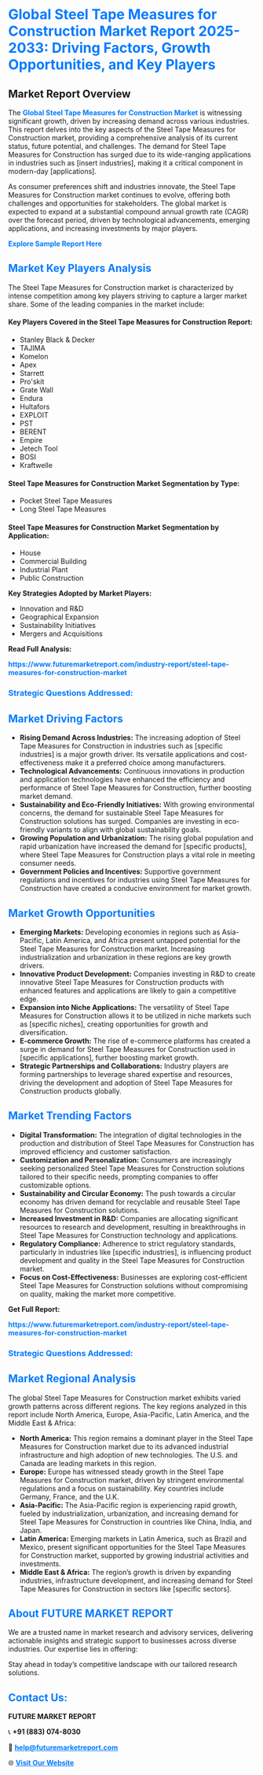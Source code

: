 <h1 style="color: #007BFF;">Global Steel Tape Measures for Construction Market Report 2025-2033: Driving Factors, Growth Opportunities, and Key Players</h1>

<section id="overview">
<h2>Market Report Overview</h2>
<p>The <a href="https://www.futuremarketreport.com/industry-report/steel-tape-measures-for-construction-market" style="color: #007BFF; text-decoration: none;"><strong>Global Steel Tape Measures for Construction Market</strong></a> is witnessing significant growth, driven by increasing demand across various industries. This report delves into the key aspects of the Steel Tape Measures for Construction market, providing a comprehensive analysis of its current status, future potential, and challenges. The demand for Steel Tape Measures for Construction has surged due to its wide-ranging applications in industries such as [insert industries], making it a critical component in modern-day [applications].</p>
<p>As consumer preferences shift and industries innovate, the Steel Tape Measures for Construction market continues to evolve, offering both challenges and opportunities for stakeholders. The global market is expected to expand at a substantial compound annual growth rate (CAGR) over the forecast period, driven by technological advancements, emerging applications, and increasing investments by major players.</p>
</section>

<section id="overview">
<p><a href="https://www.futuremarketreport.com/request-sample/reportId=26843" style="color: #007BFF; text-decoration: none;"><strong>Explore Sample Report Here</strong></a></p>
</section>

<section id="key-players">
<h2 style="color: #007BFF;">Market Key Players Analysis</h2>
<p>The Steel Tape Measures for Construction market is characterized by intense competition among key players striving to capture a larger market share. Some of the leading companies in the market include:</p>
<h4>Key Players Covered in the Steel Tape Measures for Construction Report:</h4>
<ul><li>Stanley Black &amp; Decker</li><li>TAJIMA</li><li>Komelon</li><li>Apex</li><li>Starrett</li><li>Pro&#039;skit</li><li>Grate Wall</li><li>Endura</li><li>Hultafors</li><li>EXPLOIT</li><li>PST</li><li>BERENT</li><li>Empire</li><li>Jetech Tool</li><li>BOSI</li><li>Kraftwelle</li></ul>
<h4>Steel Tape Measures for Construction Market Segmentation by Type:</h4>
<ul><li>Pocket Steel Tape Measures</li><li>Long Steel Tape Measures</li></ul>

<h4>Steel Tape Measures for Construction Market Segmentation by Application:</h4>
<ul><li>House</li><li>Commercial Building</li><li>Industrial Plant</li><li>Public Construction</li></ul>
<p><strong>Key Strategies Adopted by Market Players:</strong></p>
<ul>
<li>Innovation and R&D</li>
<li>Geographical Expansion</li>
<li>Sustainability Initiatives</li>
<li>Mergers and Acquisitions</li>
</ul>
</section>

<section>
<p><strong>Read Full Analysis: </strong></p><a href="https://www.futuremarketreport.com/industry-report/steel-tape-measures-for-construction-market" style="color: #007BFF; text-decoration: none;"><strong>https://www.futuremarketreport.com/industry-report/steel-tape-measures-for-construction-market</strong></a>
<h3 style="color: #007BFF;">Strategic Questions Addressed:</h3>
</section>

<section id="driving-factors">
<h2 style="color: #007BFF;">Market Driving Factors</h2>
<ul>
<li><strong>Rising Demand Across Industries:</strong> The increasing adoption of Steel Tape Measures for Construction in industries such as [specific industries] is a major growth driver. Its versatile applications and cost-effectiveness make it a preferred choice among manufacturers.</li>
<li><strong>Technological Advancements:</strong> Continuous innovations in production and application technologies have enhanced the efficiency and performance of Steel Tape Measures for Construction, further boosting market demand.</li>
<li><strong>Sustainability and Eco-Friendly Initiatives:</strong> With growing environmental concerns, the demand for sustainable Steel Tape Measures for Construction solutions has surged. Companies are investing in eco-friendly variants to align with global sustainability goals.</li>
<li><strong>Growing Population and Urbanization:</strong> The rising global population and rapid urbanization have increased the demand for [specific products], where Steel Tape Measures for Construction plays a vital role in meeting consumer needs.</li>
<li><strong>Government Policies and Incentives:</strong> Supportive government regulations and incentives for industries using Steel Tape Measures for Construction have created a conducive environment for market growth.</li>
</ul>
</section>

<section id="growth-opportunities">
<h2 style="color: #007BFF;">Market Growth Opportunities</h2>
<ul>
<li><strong>Emerging Markets:</strong> Developing economies in regions such as Asia-Pacific, Latin America, and Africa present untapped potential for the Steel Tape Measures for Construction market. Increasing industrialization and urbanization in these regions are key growth drivers.</li>
<li><strong>Innovative Product Development:</strong> Companies investing in R&D to create innovative Steel Tape Measures for Construction products with enhanced features and applications are likely to gain a competitive edge.</li>
<li><strong>Expansion into Niche Applications:</strong> The versatility of Steel Tape Measures for Construction allows it to be utilized in niche markets such as [specific niches], creating opportunities for growth and diversification.</li>
<li><strong>E-commerce Growth:</strong> The rise of e-commerce platforms has created a surge in demand for Steel Tape Measures for Construction used in [specific applications], further boosting market growth.</li>
<li><strong>Strategic Partnerships and Collaborations:</strong> Industry players are forming partnerships to leverage shared expertise and resources, driving the development and adoption of Steel Tape Measures for Construction products globally.</li>
</ul>
</section>

<section id="trending-factors">
<h2 style="color: #007BFF;">Market Trending Factors</h2>
<ul>
<li><strong>Digital Transformation:</strong> The integration of digital technologies in the production and distribution of Steel Tape Measures for Construction has improved efficiency and customer satisfaction.</li>
<li><strong>Customization and Personalization:</strong> Consumers are increasingly seeking personalized Steel Tape Measures for Construction solutions tailored to their specific needs, prompting companies to offer customizable options.</li>
<li><strong>Sustainability and Circular Economy:</strong> The push towards a circular economy has driven demand for recyclable and reusable Steel Tape Measures for Construction solutions.</li>
<li><strong>Increased Investment in R&D:</strong> Companies are allocating significant resources to research and development, resulting in breakthroughs in Steel Tape Measures for Construction technology and applications.</li>
<li><strong>Regulatory Compliance:</strong> Adherence to strict regulatory standards, particularly in industries like [specific industries], is influencing product development and quality in the Steel Tape Measures for Construction market.</li>
<li><strong>Focus on Cost-Effectiveness:</strong> Businesses are exploring cost-efficient Steel Tape Measures for Construction solutions without compromising on quality, making the market more competitive.</li>
</ul>
</section>

<section>
<p><strong>Get Full Report: </strong></p><a href="https://www.futuremarketreport.com/industry-report/steel-tape-measures-for-construction-market" style="color: #007BFF; text-decoration: none;"><strong>https://www.futuremarketreport.com/industry-report/steel-tape-measures-for-construction-market</strong></a>
<h3 style="color: #007BFF;">Strategic Questions Addressed:</h3>
</section>


<section id="regional-analysis">
<h2 style="color: #007BFF;">Market Regional Analysis</h2>
<p>The global Steel Tape Measures for Construction market exhibits varied growth patterns across different regions. The key regions analyzed in this report include North America, Europe, Asia-Pacific, Latin America, and the Middle East & Africa:</p>
<ul>
<li><strong>North America:</strong> This region remains a dominant player in the Steel Tape Measures for Construction market due to its advanced industrial infrastructure and high adoption of new technologies. The U.S. and Canada are leading markets in this region.</li>
<li><strong>Europe:</strong> Europe has witnessed steady growth in the Steel Tape Measures for Construction market, driven by stringent environmental regulations and a focus on sustainability. Key countries include Germany, France, and the U.K.</li>
<li><strong>Asia-Pacific:</strong> The Asia-Pacific region is experiencing rapid growth, fueled by industrialization, urbanization, and increasing demand for Steel Tape Measures for Construction in countries like China, India, and Japan.</li>
<li><strong>Latin America:</strong> Emerging markets in Latin America, such as Brazil and Mexico, present significant opportunities for the Steel Tape Measures for Construction market, supported by growing industrial activities and investments.</li>
<li><strong>Middle East & Africa:</strong> The region’s growth is driven by expanding industries, infrastructure development, and increasing demand for Steel Tape Measures for Construction in sectors like [specific sectors].</li>
</ul>
</section>

<footer>
<h2 style="color: #007BFF;">About FUTURE MARKET REPORT</h2>
<p>We are a trusted name in market research and advisory services, delivering actionable insights and strategic support to businesses across diverse industries. Our expertise lies in offering:</p>

<p>Stay ahead in today’s competitive landscape with our tailored research solutions.</p>

<h2 style="color: #007BFF;">Contact Us:</h2>
<p><strong>FUTURE MARKET REPORT</strong></p>
<p>📞 <strong>+91 (883) 074-8030</strong></p>
<p>📧 <strong><a href="mailto:help@futuremarketreport.com" style="color: #007BFF;">help@futuremarketreport.com</a></strong></p>
<p>🌐 <strong><a href="https://www.futuremarketreport.com/" style="color: #007BFF;">Visit Our Website</a></strong></p>
</footer>